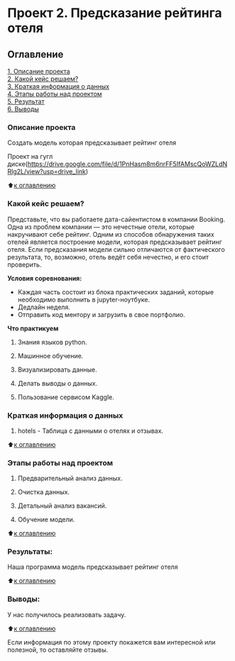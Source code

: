 # Проект 2. Предсказание рейтинга отеля

## Оглавление  
[1. Описание проекта](https://github.com/SemenPanin/data_scince/tree/main/project_2#описание-проекта)  
[2. Какой кейс решаем?](https://github.com/SemenPanin/data_scince/tree/main/project_2#какой-кейс-решаем)  
[3. Краткая информация о данных](https://github.com/SemenPanin/data_scince/tree/main/project_2#краткая-информация-о-данных)  
[4. Этапы работы над проектом](https://github.com/SemenPanin/data_scince/tree/main/project_2#этапы-работы-над-проектом)  
[5. Результат](https://github.com/SemenPanin/data_scince/tree/main/project_2#результаты)    
[6. Выводы](https://github.com/SemenPanin/data_scince/tree/main/project_2#выводы) 

### Описание проекта    
Создать модель которая предсказывает рейтинг отеля

Проект на гугл диске(https://drive.google.com/file/d/1PnHasm8m6nrFF5IfAMscQoWZLdNRlg2L/view?usp=drive_link)

:arrow_up:[к оглавлению](https://github.com/SemenPanin/data_scince/tree/main/project_2#проект-2-анализ-резюме-с-hh)


### Какой кейс решаем?    
Представьте, что вы работаете дата-сайентистом в компании Booking. Одна из проблем компании — это нечестные отели, которые накручивают себе рейтинг. Одним из способов обнаружения таких отелей является построение модели, которая предсказывает рейтинг отеля. Если предсказания модели сильно отличаются от фактического результата, то, возможно, отель ведёт себя нечестно, и его стоит проверить.

**Условия соревнования:**  
- Каждая часть состоит из блока практических заданий, которые необходимо выполнить в jupyter-ноутбуке.
- Дедлайн неделя.
- Отправить код ментору и загрузить в свое портфолио.


**Что практикуем**     
1. Знания языков  python.

2. Машинное обучение.

3. Визуализировать данные.

4. Делать выводы о данных.

5. Пользование сервисом Kaggle.



### Краткая информация о данных
1. hotels - Таблица с данными о отелях и отзывах.

:arrow_up:[к оглавлению](https://github.com/SemenPanin/data_scince/tree/main/project_2#проект-2-анализ-резюме-с-hh)


### Этапы работы над проектом  
1. Предварительный анализ данных.

2. Очистка данных.

3. Детальный анализ вакансий.

4. Обучение модели.

:arrow_up:[к оглавлению](https://github.com/SemenPanin/data_scince/tree/main/project_2#проект-2-анализ-резюме-с-hh)


### Результаты:  
Наша программа  модель предсказывает рейтинг отеля

:arrow_up:[к оглавлению](https://github.com/SemenPanin/data_scince/tree/main/project_2#проект-2-анализ-резюме-с-hh)


### Выводы:  
У нас получилось реализовать задачу.

:arrow_up:[к оглавлению](https://github.com/SemenPanin/data_scince/tree/main/project_2#проект-2-анализ-резюме-с-hh)


Если информация по этому проекту покажется вам интересной или полезной, то оставляйте отзывы.